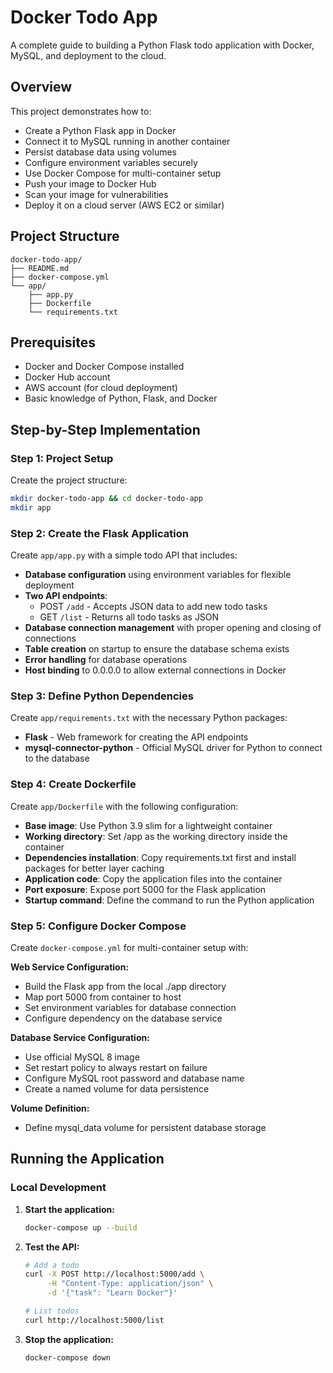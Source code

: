 # Docker Todo App

A complete guide to building a Python Flask todo application with Docker, MySQL, and deployment to the cloud.

## Overview

This project demonstrates how to:
- Create a Python Flask app in Docker
- Connect it to MySQL running in another container
- Persist database data using volumes
- Configure environment variables securely
- Use Docker Compose for multi-container setup
- Push your image to Docker Hub
- Scan your image for vulnerabilities
- Deploy it on a cloud server (AWS EC2 or similar)

## Project Structure

```
docker-todo-app/
├── README.md
├── docker-compose.yml
└── app/
    ├── app.py
    ├── Dockerfile
    └── requirements.txt
```

## Prerequisites

- Docker and Docker Compose installed
- Docker Hub account
- AWS account (for cloud deployment)
- Basic knowledge of Python, Flask, and Docker

## Step-by-Step Implementation

### Step 1: Project Setup

Create the project structure:

```bash
mkdir docker-todo-app && cd docker-todo-app
mkdir app
```

### Step 2: Create the Flask Application

Create `app/app.py` with a simple todo API that includes:

- **Database configuration** using environment variables for flexible deployment
- **Two API endpoints**:
  - POST `/add` - Accepts JSON data to add new todo tasks
  - GET `/list` - Returns all todo tasks as JSON
- **Database connection management** with proper opening and closing of connections
- **Table creation** on startup to ensure the database schema exists
- **Error handling** for database operations
- **Host binding** to 0.0.0.0 to allow external connections in Docker

### Step 3: Define Python Dependencies

Create `app/requirements.txt` with the necessary Python packages:

- **Flask** - Web framework for creating the API endpoints
- **mysql-connector-python** - Official MySQL driver for Python to connect to the database

### Step 4: Create Dockerfile

Create `app/Dockerfile` with the following configuration:

- **Base image**: Use Python 3.9 slim for a lightweight container
- **Working directory**: Set /app as the working directory inside the container
- **Dependencies installation**: Copy requirements.txt first and install packages for better layer caching
- **Application code**: Copy the application files into the container
- **Port exposure**: Expose port 5000 for the Flask application
- **Startup command**: Define the command to run the Python application

### Step 5: Configure Docker Compose

Create `docker-compose.yml` for multi-container setup with:

**Web Service Configuration:**
- Build the Flask app from the local ./app directory
- Map port 5000 from container to host
- Set environment variables for database connection
- Configure dependency on the database service

**Database Service Configuration:**
- Use official MySQL 8 image
- Set restart policy to always restart on failure
- Configure MySQL root password and database name
- Create a named volume for data persistence

**Volume Definition:**
- Define mysql_data volume for persistent database storage

## Running the Application

### Local Development

1. **Start the application:**
   ```bash
   docker-compose up --build
   ```

2. **Test the API:**
   ```bash
   # Add a todo
   curl -X POST http://localhost:5000/add \
        -H "Content-Type: application/json" \
        -d '{"task": "Learn Docker"}'

   # List todos
   curl http://localhost:5000/list
   ```

3. **Stop the application:**
   ```bash
   docker-compose down
   ```

